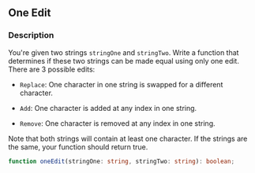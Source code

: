 ## One Edit

### Description

You're given two strings `stringOne` and `stringTwo`. Write a function that determines if these two strings can be made equal using only one edit.
There are 3 possible edits:

- `Replace`: One character in one string is swapped for a different character.

- `Add`: One character is added at any index in one string.

- `Remove`: One character is removed at any index in one string.

Note that both strings will contain at least one character. If the strings are the same, your function should return true.

```typescript
function oneEdit(stringOne: string, stringTwo: string): boolean;
```
